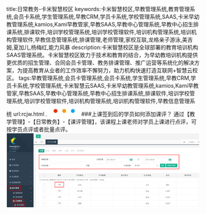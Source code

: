 title:日常教务-卡米智慧校区
keywords:卡米智慧校区,早教管理系统,教育管理系统,会员卡系统,学生管理系统,早教CRM,学员卡系统,学校管理系统,SAAS,卡米早幼教管理系统,kamios,Kami早教管家,早教SAAS,早教中心管理系统,早教中心招生排课系统,排课软件,培训学校管理系统,培训学校管理软件,培训机构管理系统,培训机构管理软件,早教信息管理系统,排课管理,老师管理,家校互联,龙格亲子游泳,美吉姆,夏加儿,杨梅红,能力风暴
description:卡米智慧校区是全球部署的教育培训机构SAAS管理系统。卡米智慧校区致力于技术和教育的结合，为早幼教培训机构提供更优质的招生管理、合同会员卡管理、教务排课管理、推广运营等系统化的解决方案，为提高教育从业者的工作效率不懈努力，助力机构快速打造互联网+智慧云校区。
tags:早教管理系统,会员卡管理系统,会员卡系统,学生管理系统,早教CRM,学员卡系统,学校管理系统,卡米智慧云SAAS,卡米早幼教管理系统,kamios,Kami早教管家,早教SAAS,早教中心管理系统,早教中心招生排课系统,排课软件,培训学校管理系统,培训学校管理软件,培训机构管理系统,培训机构管理软件,早教信息管理系统
url:rcjw.html
![](/基础数据设置/_image/2017-06-13-21-01-45.jpg)
###上课签到后的学员如何添加课评？
通过【教学管理】-【日常教务】-【课评管理】，该课程上课老师对学员上课进行点评，可按学员点评或者批量点评。
![](./_image/2017-05-27-13-46-14.png)